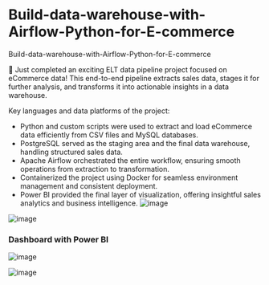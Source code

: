 # Build-data-warehouse-with-Airflow-Python-for-E-commerce
 Build-data-warehouse-with-Airflow-Python-for-E-commerce

🚀 Just completed an exciting ELT data pipeline project focused on eCommerce data! This end-to-end pipeline extracts sales data, stages it for further analysis, and transforms it into actionable insights in a data warehouse.

Key languages and data platforms of the project:

- Python and custom scripts were used to extract and load eCommerce data efficiently from CSV files and MySQL databases.
- PostgreSQL served as the staging area and the final data warehouse, handling structured sales data.
- Apache Airflow orchestrated the entire workflow, ensuring smooth operations from extraction to transformation.
- Containerized the project using Docker for seamless environment management and consistent deployment.
- Power BI provided the final layer of visualization, offering insightful sales analytics and business intelligence.
![image](https://github.com/user-attachments/assets/6eaf6963-8272-437a-9bdf-1b57bfc538e2)


![image](https://github.com/user-attachments/assets/45bd11be-7501-4d12-b33a-47399a763518)


### Dashboard with Power BI
![image](https://github.com/user-attachments/assets/5be72d62-6aa3-44c5-ab8d-6001057d7434)

![image](https://github.com/user-attachments/assets/7f9478a9-dc41-4573-bb89-3ecc1332b4ca)

